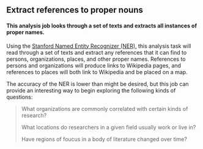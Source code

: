 ## Extract references to proper nouns

#### This analysis job looks through a set of texts and extracts all instances of proper names.

Using the [Stanford Named Entity Recognizer (NER),](http://nlp.stanford.edu/software/CRF-NER.shtml) this analysis task will read through a set of texts and extract any references that it can find to persons, organizations, places, and other proper names.  References to persons and organizations will produce links to Wikipedia pages, and references to places will both link to Wikipedia and be placed on a map.

The accuracy of the NER is lower than might be desired, but this job can provide an interesting way to begin exploring the following kinds of questions:

> What organizations are commonly correlated with certain kinds of research?
>
> What locations do researchers in a given field usually work or live in?
>
> Have regions of foucus in a body of literature changed over time?
